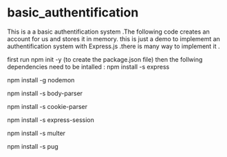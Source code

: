 # basic_authentification
This is a a basic authentification system .The following code creates an account for us and stores it in memory. this is just a demo to implememt an authentification system with Express.js .there is many way to implement it . 


first run npm init -y (to create the package.json file) then
the follwing dependencies need to be intalled :
npm install -s express 

npm install -g nodemon

npm install -s body-parser 

npm install -s cookie-parser 

npm install -s express-session

npm install -s multer

npm install -s pug
